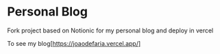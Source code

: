 # Personal Blog

Fork project based on Notionic for my personal blog and deploy in vercel

To see my blog[https://joaodefaria.vercel.app/]
